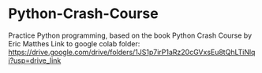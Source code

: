 # Python-Crash-Course
Practice Python programming, based on the book Python Crash Course by Eric Matthes
Link to google colab folder:
https://drive.google.com/drive/folders/1JS1p7irP1aRz20cGVxsEu8tQhLTiNlqi?usp=drive_link
